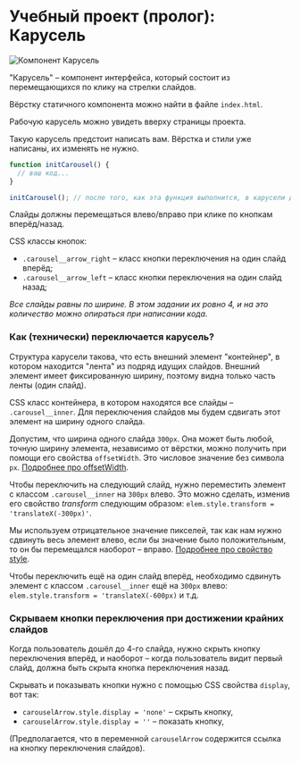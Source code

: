 # Учебный проект (пролог): Карусель

![Компонент Карусель](public/carousel.png)

"Карусель" – компонент интерфейса, который состоит из перемещающихся по клику на стрелки слайдов.

Вёрстку статичного компонента можно найти в файле `index.html`.

Рабочую карусель можно увидеть вверху страницы проекта.

Такую карусель предстоит написать вам. Вёрстка и стили уже написаны, их изменять не нужно.

```js
function initCarousel() {
  // ваш код...
}

initCarousel(); // после того, как эта функция выполнится, в карусели должны начать переключаться слайды
```

Слайды должны перемещаться влево/вправо при клике по кнопкам вперёд/назад.

CSS классы кнопок:

- `.carousel__arrow_right` – класс кнопки переключения на один слайд вперёд;
- `.carousel__arrow_left` – класс кнопки переключения на один слайд назад;

*Все слайды равны по ширине.
В этом задании их ровно 4, и на это количество можно опираться при написании кода.*

### Как (технически) переключается карусель?

Структура карусели такова, что есть внешний элемент "контейнер", в котором находится "лента" из подряд идущих слайдов.
Внешний элемент имеет фиксированную ширину, поэтому видна только часть ленты (один слайд).

CSS класс контейнера, в котором находятся все слайды – `.carousel__inner`.
Для переключения слайдов мы будем сдвигать этот элемент на ширину одного слайда.

Допустим, что ширина одного слайда `300px`.
Она может быть любой, точную ширину элемента, независимо от вёрстки, можно получить при помощи его
свойства `offsetWidth`.
Это числовое значение без символа `px`.
[Подробнее про offsetWidth](https://learn.javascript.ru/size-and-scroll#offsetwidth-height).

Чтобы переключить на следующий слайд, нужно переместить элемент с классом `.carousel__inner` на `300px` влево.
Это можно сделать, изменив его свойство *transform* следующим образом: `elem.style.transform = 'translateX(-300px)'`.

Мы используем отрицательное значение пикселей, так как нам нужно сдвинуть весь элемент влево, если бы значение было
положительным, то он бы перемещался наоборот – вправо.
[Подробнее про свойство style](https://learn.javascript.ru/styles-and-classes#element-style).

Чтобы переключить ещё на один слайд вперёд, необходимо сдвинуть элемент с классом `.carousel__inner` ещё на `300px`
влево: `elem.style.transform = 'translateX(-600px)` и т.д.

### Скрываем кнопки переключения при достижении крайних слайдов

Когда пользователь дошёл до 4-го слайда, нужно скрыть кнопку переключения вперёд, и наоборот – когда пользователь видит
первый слайд, должна быть скрыта кнопка переключения назад.

Скрывать и показывать кнопки нужно с помощью CSS свойства `display`, вот так:

- `carouselArrow.style.display = 'none'` – скрыть кнопку,
- `carouselArrow.style.display = ''` – показать кнопку,

(Предполагается, что в переменной `carouselArrow` содержится ссылка на кнопку переключения слайдов).


